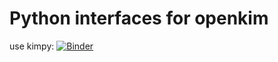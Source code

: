 # Python interfaces for openkim
use kimpy: 
[![Binder](https://mybinder.org/badge_logo.svg)](https://mybinder.org/v2/gh/jan-janssen/openkim-example/master?filepath=kimpy.ipynb)
